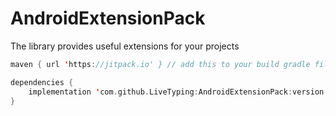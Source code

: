 # AndroidExtensionPack
The library provides useful extensions for your projects


``` kotlin
maven { url 'https://jitpack.io' } // add this to your build gradle file
```


``` kotlin
dependencies {
    implementation 'com.github.LiveTyping:AndroidExtensionPack:version'
}
```
